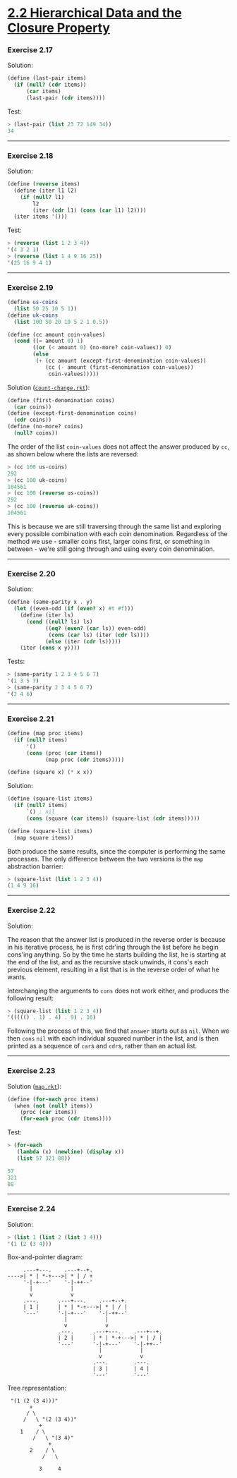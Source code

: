 # [2.2 Hierarchical Data and the Closure Property](https://sarabander.github.io/sicp/html/2_002e2.xhtml#g_t2_002e2)

### Exercise 2.17

Solution:
```scheme
(define (last-pair items)
  (if (null? (cdr items))
      (car items)
      (last-pair (cdr items))))
```

Test:
```scheme
> (last-pair (list 23 72 149 34))
34
```

---
### Exercise 2.18

Solution:
```scheme
(define (reverse items)
  (define (iter l1 l2)
    (if (null? l1)
        l2
        (iter (cdr l1) (cons (car l1) l2))))
  (iter items '()))
```

Test:
```scheme
> (reverse (list 1 2 3 4))
'(4 3 2 1)
> (reverse (list 1 4 9 16 25))
'(25 16 9 4 1)
```

---
### Exercise 2.19

```scheme
(define us-coins 
  (list 50 25 10 5 1))
(define uk-coins 
  (list 100 50 20 10 5 2 1 0.5))

(define (cc amount coin-values)
  (cond ((= amount 0) 1)
        ((or (< amount 0) (no-more? coin-values)) 0)
        (else
         (+ (cc amount (except-first-denomination coin-values))
            (cc (- amount (first-denomination coin-values))
             coin-values)))))
```

Solution ([`count-change.rkt`](./count-change.rkt)):
```scheme
(define (first-denomination coins)
  (car coins))
(define (except-first-denomination coins)
  (cdr coins))
(define (no-more? coins)
  (null? coins))
```

The order of the list `coin-values` does not affect the answer produced by `cc`, as shown below where the lists are reversed:
```scheme
> (cc 100 us-coins)
292
> (cc 100 uk-coins)
104561
> (cc 100 (reverse us-coins))
292
> (cc 100 (reverse uk-coins))
104561
```

This is because we are still traversing through the same list and exploring every possible combination with each coin denomination. Regardless of the method we use - smaller coins first, larger coins first, or something in between - we're still going through and using every coin denomination.

---
### Exercise 2.20

Solution:
```scheme
(define (same-parity x . y)
  (let ((even-odd (if (even? x) #t #f)))
    (define (iter ls)
      (cond ((null? ls) ls)
            ((eq? (even? (car ls)) even-odd)
             (cons (car ls) (iter (cdr ls))))
            (else (iter (cdr ls)))))
    (iter (cons x y))))
```

Tests:
```scheme
> (same-parity 1 2 3 4 5 6 7)
'(1 3 5 7)
> (same-parity 2 3 4 5 6 7)
'(2 4 6)
```

---
### Exercise 2.21

```scheme
(define (map proc items)
  (if (null? items)
      '()
      (cons (proc (car items))
            (map proc (cdr items)))))

(define (square x) (* x x))
```

Solution:
```scheme
(define (square-list items)
  (if (null? items)
      `() ; nil
      (cons (square (car items)) (square-list (cdr items)))))

(define (square-list items)
  (map square items))
```

Both produce the same results, since the computer is performing the same processes. The only difference between the two versions is the `map` abstraction barrier:
```scheme
> (square-list (list 1 2 3 4))
(1 4 9 16)
```

---
### Exercise 2.22

Solution:

The reason that the answer list is produced in the reverse order is because in his iterative process, he is first cdr'ing through the list before he begin cons'ing anything. So by the time he starts building the list, he is starting at the end of the list, and as the recursive stack unwinds, it cons's each previous element, resulting in a list that is in the reverse order of what he wants.

Interchanging the arguments to `cons` does not work either, and produces the following result:
```scheme
> (square-list (list 1 2 3 4))
'((((() . 1) . 4) . 9) . 16)
```

Following the process of this, we find that `answer` starts out as `nil`. When we then `cons` `nil` with each individual squared number in the list, and is then printed as a sequence of `car`s and `cdr`s, rather than an actual list.

---
### Exercise 2.23

Solution ([`map.rkt`](./map.rkt)):
```scheme
(define (for-each proc items)
  (when (not (null? items))
    (proc (car items))
    (for-each proc (cdr items))))
```

Test:
```scheme
> (for-each
   (lambda (x) (newline) (display x))
   (list 57 321 88))

57
321
88
```

---
### Exercise 2.24

Solution:
```scheme
> (list 1 (list 2 (list 3 4)))
'(1 (2 (3 4)))
```

Box-and-pointer diagram:
```diagram
     .---+---.    .---+--+.
---->| * | *-+--->| * | / +
     '-|-+---'    '-|-++--'
       |            |
       v            v
     .---.      .---+---.    .---+--+.
     | 1 |      | * | *-+--->| * | / |
     '---'      '-|-+---'    '-|-++--'
                  |            |
                  v            v
                .---.      .---+---.    .---+--+.
                | 2 |      | * | *-+--->| * | / |
                '---'      '-|-+---'    '-|-++--'
                             |            |
                             v            v
                           .---.        .---.
                           | 3 |        | 4 |
                           '---'        '---'
```

Tree representation:
```diagram
 "(1 (2 (3 4)))"
       +
      / \
     /   \ "(2 (3 4))"
          +
    1    / \
        /   \ "(3 4)"
             +
       2    / \
           /   \

          3     4
```
